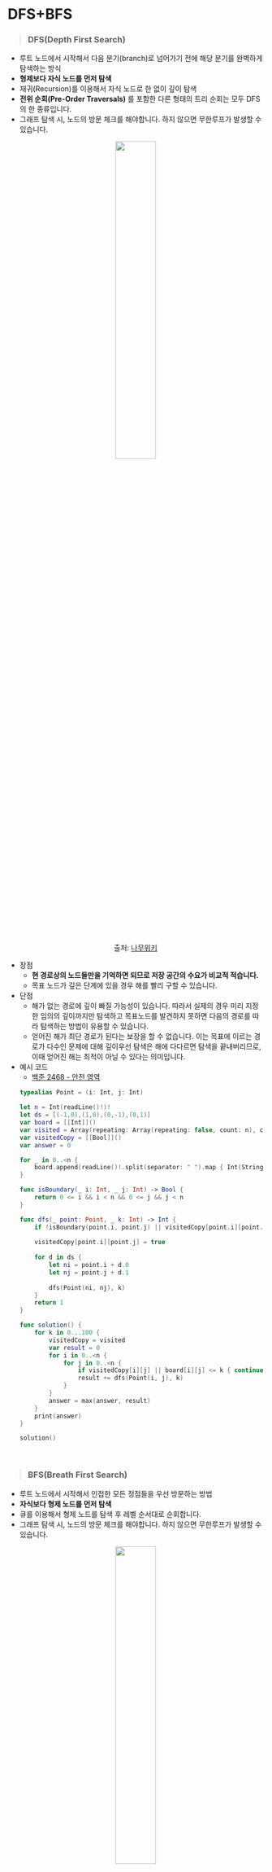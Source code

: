 # DFS+BFS

> ### DFS(Depth First Search)
- 루트 노드에서 시작해서 다음 분기(branch)로 넘어가기 전에 해당 분기를 완벽하게 탐색하는 방식
- **형제보다 자식 노드를 먼저 탐색**
- 재귀(Recursion)를 이용해서 자식 노드로 한 없이 깊이 탐색
- **전위 순회(Pre-Order Traversals)** 를 포함한 다른 형태의 트리 순회는 모두 DFS의 한 종류입니다.
- 그래프 탐색 시, 노드의 방문 체크를 해야합니다. 하지 않으면 무한루프가 발생할 수 있습니다.

<p align=center>
<img src="https://user-images.githubusercontent.com/68800789/162682513-00969ede-c667-4598-a94b-fac8d8cd9f77.gif" width=40%>
</p>

<p align=center>
출처: <a href="https://namu.wiki/w/%EB%84%88%EB%B9%84%20%EC%9A%B0%EC%84%A0%20%ED%83%90%EC%83%89">나무위키</a>
</p>

- 장점
    - **현 경로상의 노드들만을 기억하면 되므로 저장 공간의 수요가 비교적 적습니다.**
    - 목표 노드가 깊은 단계에 있을 경우 해를 빨리 구할 수 있습니다.
- 단점
    - 해가 없는 경로에 깊이 빠질 가능성이 있습니다. 따라서 실제의 경우 미리 지정한 임의의 깊이까지만 탐색하고 목표노드를 발견하지 못하면 다음의 경로를 따라 탐색하는 방법이 유용할 수 있습니다.
    - 얻어진 해가 최단 경로가 된다는 보장을 할 수 없습니다. 이는 목표에 이르는 경로가 다수인 문제에 대해 깊이우선 탐색은 해에 다다르면 탐색을 끝내버리므로, 이때 얻어진 해는 최적이 아닐 수 있다는 의미입니다.
- 예시 코드
    - [백준 2468 - 안전 영역](https://www.acmicpc.net/problem/2468)
    ```swift
    typealias Point = (i: Int, j: Int)

    let n = Int(readLine()!)!
    let ds = [(-1,0),(1,0),(0,-1),(0,1)]
    var board = [[Int]]()
    var visited = Array(repeating: Array(repeating: false, count: n), count: n)
    var visitedCopy = [[Bool]]()
    var answer = 0

    for _ in 0..<n {
        board.append(readLine()!.split(separator: " ").map { Int(String($0))! })
    }

    func isBoundary(_ i: Int, _ j: Int) -> Bool {
        return 0 <= i && i < n && 0 <= j && j < n
    }

    func dfs(_ point: Point, _ k: Int) -> Int {
        if !isBoundary(point.i, point.j) || visitedCopy[point.i][point.j] || board[point.i][point.j] <= k { return 1 }
        
        visitedCopy[point.i][point.j] = true
        
        for d in ds {
            let ni = point.i + d.0
            let nj = point.j + d.1
            
            dfs(Point(ni, nj), k)
        }
        return 1
    }

    func solution() {
        for k in 0...100 {
            visitedCopy = visited
            var result = 0
            for i in 0..<n {
                for j in 0..<n {
                    if visitedCopy[i][j] || board[i][j] <= k { continue }
                    result += dfs(Point(i, j), k)
                }
            }
            answer = max(answer, result)
        }
        print(answer)
    }

    solution()
    ```

<br>

> ### BFS(Breath First Search)
- 루트 노드에서 시작해서 인접한 모든 정점들을 우선 방문하는 방법
- **자식보다 형제 노드를 먼저 탐색**
- 큐를 이용해서 형제 노드를 탐색 후 레벨 순서대로 순회합니다.
- 그래프 탐색 시, 노드의 방문 체크를 해야합니다. 하지 않으면 무한루프가 발생할 수 있습니다.

<p align=center>
<img src="https://user-images.githubusercontent.com/68800789/162682511-993d05c2-8084-4d7e-8e65-a21965f2e22e.gif" width=40%>
</p>

<p align=center>
출처: <a href="https://namu.wiki/w/%EB%84%88%EB%B9%84%20%EC%9A%B0%EC%84%A0%20%ED%83%90%EC%83%89">나무위키</a>

- 장점
    - **출발노드에서 목표 노드까지의 최단 길이 경로를 보장합니다.**
- 단점
    - 경로가 매우 길 경우에는 탐색 가지가 급격히 증가함에 따라 보다 많은 기억 공간을 필요로 하게 됩니다.
    - 해가 존재하지 않는다면 유한 그래프(finite graph)의 경우에는 모든 그래프를 탐색한 후에 실패로 끝납니다.
    - 무한 그래프(infinite graph)의 경우에는 결코 해를 찾지도 못하고, 끝내지도 못할 수 있습니다.
- 예시 코드
    - [백준 4963 - 섬의 개수](https://www.acmicpc.net/problem/4963)
    ```swift
    typealias Point = (i: Int, j: Int)

    let ds = [(-1,0),(1,0),(0,-1),(0,1),(-1,-1),(-1,1),(1,1),(1,-1)]
    var n = 0, m = 0
    var board = [[Int]]()
    var visited = [[Bool]]()
    var answer = ""

    func isBoundary(_ point: Point) -> Bool {
        return 0 <= point.i && point.i < n && 0 <= point.j && point.j < m
    }

    func bfs(_ point: Point) -> Int {
        var q = [point]
        
        while !q.isEmpty {
            let point = q.removeLast()
            visited[point.i][point.j] = true
            
            for d in ds {
                let ni = point.i + d.0
                let nj = point.j + d.1
                
                if !isBoundary(Point(ni, nj)) || board[ni][nj] == 0 || visited[ni][nj] { continue }
                q.append(Point(ni, nj))
            }
        }
        return 1
    }

    func solution() {
        while true {
            let input = readLine()!.split(separator: " ").map { Int(String($0))! }
            m = input[0]
            n = input[1]
            
            if n == 0 && m == 0 { break }
            
            board = [[Int]]()
            visited = Array(repeating: Array(repeating: false, count: m), count: n)
            var result = 0
            
            for _ in 0..<n {
                board.append(readLine()!.split(separator: " ").map { Int(String($0))! })
            }
            
            for i in 0..<n {
                for j in 0..<m {
                    if visited[i][j] || board[i][j] == 0 { continue }
                    result += bfs(Point(i, j))
                }
            }
            answer += "\(result)\n"
        }
        print(answer)
    }

    solution()
    ```

<br>

> ### 시간복잡도
- N: 노드, E: 간선
- 인접 리스트: O(N + E)
- 인접 행렬: O(N^2)

<br>

> 참고 출처
- [gmlwjd9405](https://gmlwjd9405.github.io/2018/08/14/algorithm-dfs.html)
- [gmlwjd9405](https://gmlwjd9405.github.io/2018/08/15/algorithm-bfs.html)
- [devuna](https://devuna.tistory.com/32)
- 위키백과